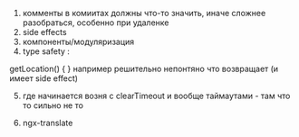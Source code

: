 1. комменты в комиитах должны что-то значить, иначе сложнее разобраться, особенно при удаленке
2. side effects
3. компоненты/модуляризация
4. type safety :

  getLocation() {
  } 
  например решительно непонтяно что возвращает (и имеет side effect)
  
5. где начинается возня с clearTimeout и вообще таймаутами - там что то сильно не то  

6. ngx-translate
